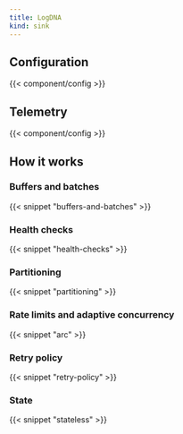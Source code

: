 ```yaml
---
title: LogDNA
kind: sink
---
```


## Configuration

{{< component/config >}}

## Telemetry

{{< component/config >}}

## How it works

### Buffers and batches

{{< snippet "buffers-and-batches" >}}

### Health checks

{{< snippet "health-checks" >}}

### Partitioning

{{< snippet "partitioning" >}}

### Rate limits and adaptive concurrency

{{< snippet "arc" >}}

### Retry policy

{{< snippet "retry-policy" >}}

### State

{{< snippet "stateless" >}}
